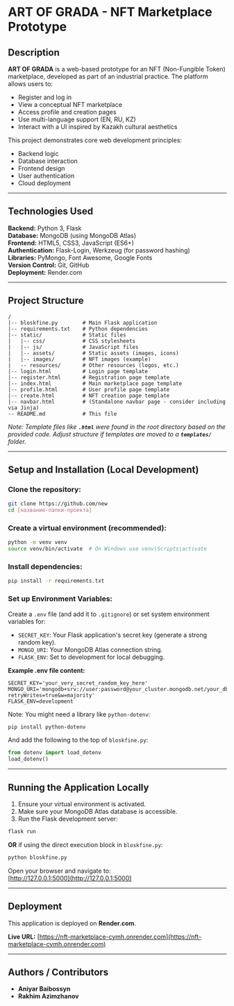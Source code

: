 # ART OF GRADA - NFT Marketplace Prototype

## Description

**ART OF GRADA** is a web-based prototype for an NFT (Non-Fungible Token) marketplace, developed as part of an industrial practice. The platform allows users to:

- Register and log in
- View a conceptual NFT marketplace
- Access profile and creation pages
- Use multi-language support (EN, RU, KZ)
- Interact with a UI inspired by Kazakh cultural aesthetics

This project demonstrates core web development principles:

- Backend logic
- Database interaction
- Frontend design
- User authentication
- Cloud deployment

---

## Technologies Used

**Backend:** Python 3, Flask\
**Database:** MongoDB (using MongoDB Atlas)\
**Frontend:** HTML5, CSS3, JavaScript (ES6+)\
**Authentication:** Flask-Login, Werkzeug (for password hashing)\
**Libraries:** PyMongo, Font Awesome, Google Fonts\
**Version Control:** Git, GitHub\
**Deployment:** Render.com

---

## Project Structure

```
/
|-- bloskfine.py        # Main Flask application
|-- requirements.txt    # Python dependencies
|-- static/             # Static files
|   |-- css/            # CSS stylesheets
|   |-- js/             # JavaScript files
|   |-- assets/         # Static assets (images, icons)
|   |-- images/         # NFT images (example)
|   -- resources/       # Other resources (logos, etc.)
|-- login.html          # Login page template
|-- register.html       # Registration page template
|-- index.html          # Main marketplace page template
|-- profile.html        # User profile page template
|-- create.html         # NFT creation page template
|-- navbar.html         # (Standalone navbar page - consider including via Jinja)
-- README.md            # This file
```

*Note: Template files like **`.html`** were found in the root directory based on the provided code. Adjust structure if templates are moved to a **`templates/`** folder.*

---

## Setup and Installation (Local Development)

### Clone the repository:

```bash
git clone https://github.com/new
cd [название-папки-проекта]
```

### Create a virtual environment (recommended):

```bash
python -m venv venv
source venv/bin/activate  # On Windows use venv\Scripts\activate
```

### Install dependencies:

```bash
pip install -r requirements.txt
```

### Set up Environment Variables:

Create a `.env` file (and add it to `.gitignore`) or set system environment variables for:

- `SECRET_KEY`: Your Flask application's secret key (generate a strong random key).
- `MONGO_URI`: Your MongoDB Atlas connection string.
- `FLASK_ENV`: Set to development for local debugging.

**Example .env file content:**

```
SECRET_KEY='your_very_secret_random_key_here'
MONGO_URI='mongodb+srv://user:password@your_cluster.mongodb.net/your_db_name?retryWrites=true&w=majority'
FLASK_ENV=development
```

Note: You might need a library like `python-dotenv`:

```bash
pip install python-dotenv
```

And add the following to the top of `bloskfine.py`:

```python
from dotenv import load_dotenv
load_dotenv()
```

---

## Running the Application Locally

1. Ensure your virtual environment is activated.
2. Make sure your MongoDB Atlas database is accessible.
3. Run the Flask development server:

```bash
flask run
```

**OR** if using the direct execution block in `bloskfine.py`:

```bash
python bloskfine.py
```

Open your browser and navigate to:\
[http://127.0.0.1:5000](http://127.0.0.1:5000)

---

## Deployment

This application is deployed on **Render.com**.

**Live URL:** [https://nft-marketplace-cymh.onrender.com](https://nft-marketplace-cymh.onrender.com)

---

## Authors / Contributors

- **Aniyar Baibossyn**
- **Rakhim Azimzhanov**
